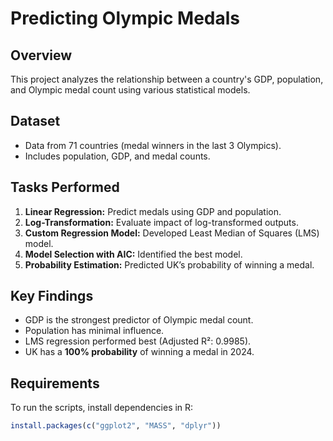 # Predicting Olympic Medals

## Overview
This project analyzes the relationship between a country's GDP, population, and Olympic medal count using various statistical models.

## Dataset
- Data from 71 countries (medal winners in the last 3 Olympics).
- Includes population, GDP, and medal counts.

## Tasks Performed
1. **Linear Regression:** Predict medals using GDP and population.
2. **Log-Transformation:** Evaluate impact of log-transformed outputs.
3. **Custom Regression Model:** Developed Least Median of Squares (LMS) model.
4. **Model Selection with AIC:** Identified the best model.
5. **Probability Estimation:** Predicted UK’s probability of winning a medal.

## Key Findings
- GDP is the strongest predictor of Olympic medal count.
- Population has minimal influence.
- LMS regression performed best (Adjusted R²: 0.9985).
- UK has a **100% probability** of winning a medal in 2024.

## Requirements
To run the scripts, install dependencies in R:
```r
install.packages(c("ggplot2", "MASS", "dplyr"))
